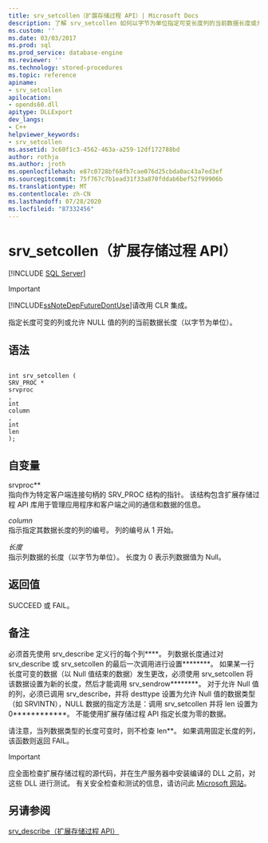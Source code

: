 ```yaml
---
title: srv_setcollen（扩展存储过程 API）| Microsoft Docs
description: 了解 srv_setcollen 如何以字节为单位指定可变长度列的当前数据长度或允许空值的列。
ms.custom: ''
ms.date: 03/03/2017
ms.prod: sql
ms.prod_service: database-engine
ms.reviewer: ''
ms.technology: stored-procedures
ms.topic: reference
apiname:
- srv_setcollen
apilocation:
- opends60.dll
apitype: DLLExport
dev_langs:
- C++
helpviewer_keywords:
- srv_setcollen
ms.assetid: 3c60f1c3-4562-463a-a259-12df172788bd
author: rothja
ms.author: jroth
ms.openlocfilehash: e87c0728bf68fb7cae076d25cbda0ac43a7ed3ef
ms.sourcegitcommit: 75f767c7b1ead31f33a870fddab6bef52f99906b
ms.translationtype: MT
ms.contentlocale: zh-CN
ms.lasthandoff: 07/28/2020
ms.locfileid: "87332456"
---
```

# <a name="srv_setcollen-extended-stored-procedure-api"></a>srv_setcollen（扩展存储过程 API）
 [!INCLUDE [SQL Server](../../includes/applies-to-version/sqlserver.md)]
    
> [!IMPORTANT]  
>  [!INCLUDE[ssNoteDepFutureDontUse](../../includes/ssnotedepfuturedontuse-md.md)]请改用 CLR 集成。  
  
 指定长度可变的列或允许 NULL 值的列的当前数据长度（以字节为单位）。  
  
## <a name="syntax"></a>语法  
  
```  
  
int srv_setcollen (  
SRV_PROC *  
srvproc  
,  
int   
column  
,  
int  
len   
);  
```  
  
## <a name="arguments"></a>自变量  
 srvproc**  
 指向作为特定客户端连接句柄的 SRV_PROC 结构的指针。 该结构包含扩展存储过程 API 库用于管理应用程序和客户端之间的通信和数据的信息。  
  
 *column*  
 指示指定其数据长度的列的编号。 列的编号从 1 开始。  
  
 *长度*  
 指示列数据的长度（以字节为单位）。 长度为 0 表示列数据值为 Null。  
  
## <a name="returns"></a>返回值  
 SUCCEED 或 FAIL。  
  
## <a name="remarks"></a>备注  
 必须首先使用 srv_describe 定义行的每个列****。 列数据长度通过对 srv_describe 或 srv_setcollen 的最后一次调用进行设置********。 如果某一行长度可变的数据（以 Null 值结束的数据）发生更改，必须使用 srv_setcollen 将该数据设置为新的长度，然后才能调用 srv_sendrow********。 对于允许 Null 值的列，必须已调用 srv_describe，并将 desttype 设置为允许 Null 值的数据类型（如 SRVINTN），NULL 数据的指定方法是：调用 srv_setcollen 并将 len 设置为 0************。 不能使用扩展存储过程 API 指定长度为零的数据。  
  
 请注意，当列数据类型的长度可变时，则不检查 len**。 如果调用固定长度的列，该函数则返回 FAIL。  
  
> [!IMPORTANT]  
>  应全面检查扩展存储过程的源代码，并在生产服务器中安装编译的 DLL 之前，对这些 DLL 进行测试。 有关安全检查和测试的信息，请访问此 [Microsoft 网站](https://go.microsoft.com/fwlink/?LinkID=54761&amp;clcid=0x409https://msdn.microsoft.com/security/)。  
  
## <a name="see-also"></a>另请参阅  
 [srv_describe（扩展存储过程 API）](../../relational-databases/extended-stored-procedures-reference/srv-describe-extended-stored-procedure-api.md)  
  
  
